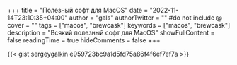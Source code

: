 +++
title = "Полезный софт для MacOS"
date = "2022-11-14T23:10:35+04:00"
author = "gals"
authorTwitter = "" #do not include @
cover = ""
tags = ["macos", "brewcask"]
keywords = ["macos", "brewcask"]
description = "Всякий полезный софт для MacOS"
showFullContent = false
readingTime = true
hideComments = false
+++

{{< gist sergeygalkin e959723bc9a1d5fd75a86f4f6ef7ef7a >}}
